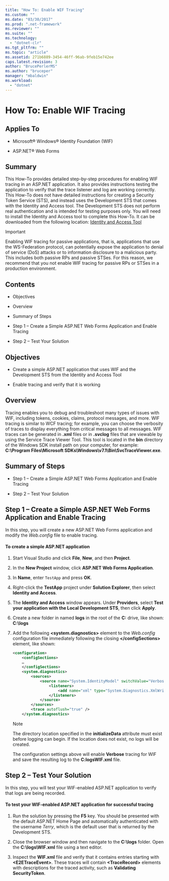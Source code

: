 ```yaml
---
title: "How To: Enable WIF Tracing"
ms.custom: ""
ms.date: "03/30/2017"
ms.prod: ".net-framework"
ms.reviewer: ""
ms.suite: ""
ms.technology: 
  - "dotnet-clr"
ms.tgt_pltfrm: ""
ms.topic: "article"
ms.assetid: 271b6889-3454-46ff-96ab-9feb15e742ee
caps.latest.revision: 3
author: "BrucePerlerMS"
ms.author: "bruceper"
manager: "mbaldwin"
ms.workload: 
  - "dotnet"
---
```

# How To: Enable WIF Tracing
## Applies To  
  
-   Microsoft® Windows® Identity Foundation (WIF)  
  
-   ASP.NET® Web Forms  
  
## Summary  
 This How-To provides detailed step-by-step procedures for enabling WIF tracing in an ASP.NET application. It also provides instructions testing the application to verify that the trace listener and log are working correctly. This How-To does not have detailed instructions for creating a Security Token Service (STS), and instead uses the Development STS that comes with the Identity and Access tool. The Development STS does not perform real authentication and is intended for testing purposes only. You will need to install the Identity and Access tool to complete this How-To. It can be downloaded from the following location: [Identity and Access Tool](http://go.microsoft.com/fwlink/?LinkID=245849)  
  
> [!IMPORTANT]
>  Enabling WIF tracing for passive applications, that is, applications that use the WS-Federation protocol, can potentially expose the application to denial of service (DoS) attacks or to information disclosure to a malicious party. This includes both passive RPs and passive STSes. For this reason, we recommend that you not enable WIF tracing for passive RPs or STSes in a production environment.  
  
## Contents  
  
-   Objectives  
  
-   Overview  
  
-   Summary of Steps  
  
-   Step 1 – Create a Simple ASP.NET Web Forms Application and Enable Tracing  
  
-   Step 2 – Test Your Solution  
  
## Objectives  
  
-   Create a simple ASP.NET application that uses WIF and the Development STS from the Identity and Access Tool  
  
-   Enable tracing and verify that it is working  
  
## Overview  
 Tracing enables you to debug and troubleshoot many types of issues with WIF, including tokens, cookies, claims, protocol messages, and more. WIF tracing is similar to WCF tracing; for example, you can choose the verbosity of traces to display everything from critical messages to all messages. WIF traces can be generated in **.xml** files or in **.svclog** files that are viewable by using the Service Trace Viewer Tool. This tool is located in the **bin** directory of the Windows SDK install path on your computer, for example: **C:\Program Files\Microsoft SDKs\Windows\v7.1\Bin\SvcTraceViewer.exe**.  
  
## Summary of Steps  
  
-   Step 1 – Create a Simple ASP.NET Web Forms Application and Enable Tracing  
  
-   Step 2 – Test Your Solution  
  
## Step 1 – Create a Simple ASP.NET Web Forms Application and Enable Tracing  
 In this step, you will create a new ASP.NET Web Forms application and modify the *Web.config* file to enable tracing.  
  
#### To create a simple ASP.NET application  
  
1.  Start Visual Studio and click **File**, **New**, and then **Project**.  
  
2.  In the **New Project** window, click **ASP.NET Web Forms Application**.  
  
3.  In **Name**, enter `TestApp` and press **OK**.  
  
4.  Right-click the **TestApp** project under **Solution Explorer**, then select **Identity and Access**.  
  
5.  The **Identity and Access** window appears. Under **Providers**, select **Test your application with the Local Development STS**, then click **Apply**.  
  
6.  Create a new folder in named **logs** in the root of the **C:** drive, like shown: **C:\logs**  
  
7.  Add the following **\<system.diagnostics>** element to the *Web.config* configuration file immediately following the closing **\</configSections>** element, like shown:  
  
    ```xml  
    <configuration>  
        <configSections>  
        …  
        </configSections>  
        <system.diagnostics>  
            <sources>  
                <source name="System.IdentityModel" switchValue="Verbose">  
                    <listeners>  
                        <add name="xml" type="System.Diagnostics.XmlWriterTraceListener" initializeData="C:\logs\WIF.xml" />  
                    </listeners>  
                </source>  
            </sources>  
            <trace autoflush="true" />  
        </system.diagnostics>  
    ```  
  
    > [!NOTE]
    >  The directory location specified in the **initializeData** attribute must exist before logging can begin. If the location does not exist, no logs will be created.  
  
     The configuration settings above will enable **Verbose** tracing for WIF and save the resulting log to the **C:logsWIF.xml** file.  
  
## Step 2 – Test Your Solution  
 In this step, you will test your WIF-enabled ASP.NET application to verify that logs are being recorded.  
  
#### To test your WIF-enabled ASP.NET application for successful tracing  
  
1.  Run the solution by pressing the **F5** key. You should be presented with the default ASP.NET Home Page and automatically authenticated with the username *Terry*, which is the default user that is returned by the Development STS.  
  
2.  Close the browser window and then navigate to the **C:\logs** folder. Open the **C:\logs\WIF.xml** file using a text editor.  
  
3.  Inspect the **WIF.xml** file and verify that it contains entries starting with **\<E2ETraceEvent>**. These traces will contain **\<TraceRecord>** elements with descriptions for the traced activity, such as **Validating SecurityToken**.

